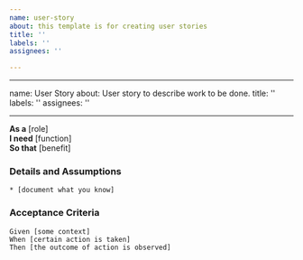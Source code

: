 ```yaml
---
name: user-story
about: this template is for creating user stories
title: ''
labels: ''
assignees: ''

---
```


---
name: User Story
about: User story to describe work to be done.
title: ''
labels: ''
assignees: ''

---

**As a** [role]  
**I need** [function]  
**So that** [benefit]  
      
### Details and Assumptions
    * [document what you know]      

### Acceptance Criteria     
```gherkin
Given [some context]
When [certain action is taken]
Then [the outcome of action is observed]
```
